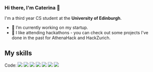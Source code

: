 ### Hi there, I'm Caterina 👋

I'm a third year CS student at the **University of Edinburgh**.

- 🔭 I’m currently working on my startup.
- 🌱 I like attending hackathons - you can check out some projects I've done in the past for AthenaHack and HackZurich.

## My skills

Code:
![](https://img.shields.io/badge/React-ffabf1)
![](https://img.shields.io/badge/JavaScript-bff8ff)
![](https://img.shields.io/badge/HTML5-bfffd9)
![](https://img.shields.io/badge/Haskell-c3d9fa)
![](https://img.shields.io/badge/Java-bff8ff)
![](https://img.shields.io/badge/Python-bff8ff)
![](https://img.shields.io/badge/C-bff8ff)


